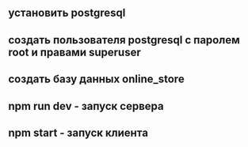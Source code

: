 ## установить postgresql
## создать пользователя postgresql с паролем root и правами superuser
## создать базу данных online_store

## npm run dev - запуск сервера

## npm start - запуск клиента
